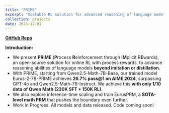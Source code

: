 ```yaml
---
title: "PRIME"
excerpt: "Scalable RL solution for advanced reasoning of language models. <br/><img src='/images/hbx/project_prime.png'>"
collection: projects
date: 2024-12-01
---
```


[**GitHub Repo**](https://github.com/PRIME-RL/PRIME)

**Introduction:**

- We present **PRIME** (**P**rocess **R**einforcement through **IM**plicit R**E**wards), an open-source solution for online RL with process rewards, to advance reasoning abilities of language models **beyond imitation or distillation.**
- With PRIME, starting from Qwen2.5-Math-7B-Base, our trained model Eurus-2-7B-PRIME achieves **26.7% pass@1 on AIME 2024**, surpassing GPT-4o and Qwen2.5-Math-7B-Instruct. We achieve this **with only 1/10 data of Qwen Math (230K SFT + 150K RL).**
- We also explore inference-time scaling and train EurusPRM, a **SOTA-level math PRM** that pushes the boundary even further.
- Work in Progress. All models and data released. Code coming soon!